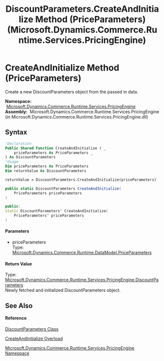 ﻿---
title: DiscountParameters.CreateAndInitialize Method (PriceParameters) (Microsoft.Dynamics.Commerce.Runtime.Services.PricingEngine)
TOCTitle: CreateAndInitialize Method (PriceParameters)
ms:assetid: M:Microsoft.Dynamics.Commerce.Runtime.Services.PricingEngine.DiscountParameters.CreateAndInitialize(Microsoft.Dynamics.Commerce.Runtime.DataModel.PriceParameters)
ms:mtpsurl: https://technet.microsoft.com/en-us/library/microsoft.dynamics.commerce.runtime.services.pricingengine.discountparameters.createandinitialize(v=AX.60)
ms:contentKeyID: 62212788
ms.date: 05/18/2015
mtps_version: v=AX.60
dev_langs:
- vb
- csharp
- c++
---

# CreateAndInitialize Method (PriceParameters)

Create a new DiscountParameters object from the passed in data.

**Namespace:**  [Microsoft.Dynamics.Commerce.Runtime.Services.PricingEngine](microsoft-dynamics-commerce-runtime-services-pricingengine-namespace.md)  
**Assembly:**  Microsoft.Dynamics.Commerce.Runtime.Services.PricingEngine (in Microsoft.Dynamics.Commerce.Runtime.Services.PricingEngine.dll)

## Syntax

``` vb
'Declaration
Public Shared Function CreateAndInitialize ( _
    priceParameters As PriceParameters _
) As DiscountParameters
'Usage
Dim priceParameters As PriceParameters
Dim returnValue As DiscountParameters

returnValue = DiscountParameters.CreateAndInitialize(priceParameters)
```

``` csharp
public static DiscountParameters CreateAndInitialize(
    PriceParameters priceParameters
)
```

``` c++
public:
static DiscountParameters^ CreateAndInitialize(
    PriceParameters^ priceParameters
)
```

#### Parameters

  - priceParameters  
    Type: [Microsoft.Dynamics.Commerce.Runtime.DataModel.PriceParameters](priceparameters-class-microsoft-dynamics-commerce-runtime-datamodel.md)  

#### Return Value

Type: [Microsoft.Dynamics.Commerce.Runtime.Services.PricingEngine.DiscountParameters](discountparameters-class-microsoft-dynamics-commerce-runtime-services-pricingengine.md)  
Newly fetched and initialized DiscountParameters object.  

## See Also

#### Reference

[DiscountParameters Class](discountparameters-class-microsoft-dynamics-commerce-runtime-services-pricingengine.md)

[CreateAndInitialize Overload](discountparameters-createandinitialize-method-microsoft-dynamics-commerce-runtime-services-pricingengine.md)

[Microsoft.Dynamics.Commerce.Runtime.Services.PricingEngine Namespace](microsoft-dynamics-commerce-runtime-services-pricingengine-namespace.md)

